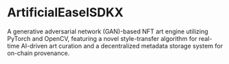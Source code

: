 # ArtificialEaselSDKX
A generative adversarial network (GAN)-based NFT art engine utilizing PyTorch and OpenCV, featuring a novel style-transfer algorithm for real-time AI-driven art curation and a decentralized metadata storage system for on-chain provenance.

